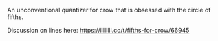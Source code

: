 An unconventional quantizer for crow that is obsessed with the circle of fifths.

Discussion on lines here: https://llllllll.co/t/fifths-for-crow/66945
